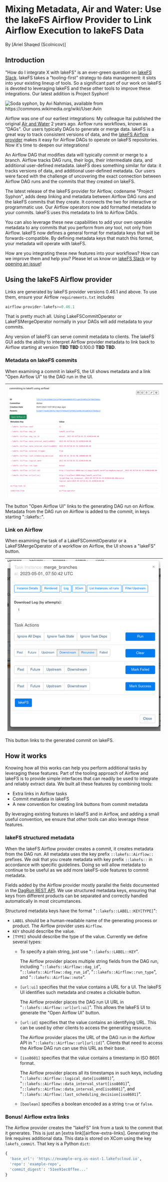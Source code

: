# Mixing Metadata, Air and Water: Use the lakeFS Airflow Provider to Link Airflow Execution to lakeFS Data

By [Ariel Shaqed (Scolnicov)]

## Introduction

"How do I integrate X with lakeFS" is an ever-green question on [lakeFS
Slack][lakefs-slack].  lakeFS takes a "tooling-first" strategy to data
management: it slots into your existing lineup of tools.  So a significant
part of our work on lakeFS is devoted to leveraging lakeFS and these other
tools to improve these integrations.  Our latest addition is Project Syphon!

<img alt="Soda syphon, by Avi Nahmias, available from https://commons.wikimedia.org/wiki/User:Avin" src="https://upload.wikimedia.org/wikipedia/commons/1/1c/Soda_syphon_IMG_1505C.jpg" width=400/>

Airflow was one of our earliest integrations: My colleague Itai published
the original [Air and Water][airflow-air-and-water-blog-1] 2 years ago.
Airflow runs workflows, known as "DAGs".  Our users typically DAGs to
generate or merge data.  lakeFS is a great way to track consistent versions
of data, and the [lakeFS Airflow provider][pypi-lakefs-airflow-provider]
makes it easy for Airflow DAGs to operate on lakeFS repositories.  Now it's
time to deepen our integrations!

An Airflow DAG that modifies data will typically commit or merge to a
branch.  Airflow tracks DAG runs, their logs, their intermediate data, and
additional user-defined metadata.  lakeFS does something similar for data:
it tracks versions of data, and additional user-defined metadata.  Our users
were faced with the challenge of uncovering the exact connection between
Airflow DAG runs and the commits that they created on lakeFS.

The latest release of the lakeFS provider for Airflow, codename "Project
Syphon", adds deep linking and metadata between Airflow DAG runs and the
lakeFS commits that they create.  It connects the two for interactive or
programmatic use.  Our Airflow operators now add formatted metadata to your
commits.  lakeFS uses this metadata to link to Airflow DAGs.

You can also leverage these new capabilities to add your own operable
metadata to any commits that you perform from _any_ tool, not only from
Airflow.  lakeFS now defines a general format for metadata keys that will be
forwards-compatible.  By defining metadata keys that match this format, your
metadata will operate with lakeFS.

How are you integrating these new features into your workflows?  How can we
improve them and help you?  Please let us know on [lakeFS
Slack][lakefs-slack] or by [opening an issue][airflow-provider-new-issue]!

## Using the lakeFS Airflow provider

Links are generated by lakeFS provider versions 0.46.1 and above.  To use
them, ensure your Airflow `requirements.txt` includes

```py
airflow-provider-lakefs>=0.46.1
```

That is pretty much all.  Using LakeFSCommitOperator or LakeFSMergeOperator
normally in your DAGs will add metadata to your commits.

Any version of lakeFS can serve commit metadata to clients.  The lakeFS GUI
adds the ability to interpret Airflow provider metadata to link back to
Airflow starting at version **TBD TBD** 0.100.0 **TBD TBD**.

### Metadata on lakeFS commits

When examining a commit in lakeFS, the UI shows metadata and a link "Open
Airflow UI" to the DAG run in the UI.

| ![lakeFS commit UI with "Open Airflow UI" button][lakefs-commit-ui-open-button] |
| ---- |

The button "Open Airflow UI" links to the generating DAG run on Airflow.
Metadata from the DAG run on Airflow is added to the commit, in keys
starting "::lakefs::".

### Link on Airflow

When examining the task of a LakeFSCommitOperator or a LakeFSMergeOperator
of a workflow on Airflow, the UI shows a "lakeFS" button.

| ![Airflow DAG UI with "lakeFS" button][airflow-task-ui-open-button] |
| ---- |

This button links to the generated commit on lakeFS.

## How it works

Knowing how all this works can help you perform additional tasks by
leveraging these features.  Part of the tooling approach of Airflow and
lakeFS is to provide simple interfaces that can readily be used to integrate
and reliably extract data.  We built all these features by combining tools:

* Extra links in Airflow tasks
* Commit metadata in lakeFS
* A new convention for creating link buttons from commit metadata

By leveraging existing features in lakeFS and in Airflow, and adding a small
useful convention, we ensure that _other_ tools can also leverage these
features.

### lakeFS structured metadata

When the lakeFS Airflow provider creates a commit, it creates metadata from
the DAG run.  All metadata uses the key prefix `::lakefs::Airflow::`
prefixes.  We _ask_ that you create metadata with key prefix `::lakefs::` in
accordance with specific guidelines.  Doing so will allow metadata to
continue to be useful as we add more lakeFS-side features to commit
metadata.

Fields added by the Airflow provider mostly parallel the fields documented
in the [DagRun REST API][airflow-dagrun-rest-api].  We use structured
metadata keys, ensuring that keys from different products can be separated
and correctly handled automatically in most circumstances.

Structured metadata keys have the format "`::lakefs::LABEL::KEY[TYPE]`":

* `LABEL` should be a human-readable name of the generating process or
  product.  The Airflow provider uses `Airflow`.
* `KEY` should describe the value.
* `[TYPE]` should describe the type of the value.  Currently we define several types:
  * To specify a plain string, just use "`::lakefs::LABEL::KEY`".

    The Airflow provider places multiple string fields from the DAG run,
    including "`::lakefs::Airflow::dag_id`",
    "`::lakefs::Airflow::dag_run_id`", "`::lakefs::Airflow::run_type`", and
    "`::lakefs::Airflow::note`".
  * `[url:ui]` specifies that the value contains a URL for a UI.  The lakeFS
    UI identifies such metadata and creates a clickable button.

    The Airflow provider places the DAG run UI URL in
    "`::lakefs::Airflow::url[url:ui]`".  This allows the lakeFS UI to
    generate the "Open Airflow UI" button.
  * `[url:id]` specifies that the value contains an identifying URL.  This
    can be used by other clients to access the generating resource.

    The Airflow provider places the URL of the DAG run in the Airflow API in
    "`::lakefs::Airflow::url[url:id]`".  Clients that need to access the
    Airflow DAG run can use this URL as their base.
  * `[iso8601]` specifies that the value contains a timestamp in ISO 8601
    format.

    The Airflow provider places all its timestamps in such keys, including
	"`::lakefs::Airflow::logical_date[iso8601]`",
	"`::lakefs::Airflow::data_interval_start[iso8601]`",
	"`::lakefs::Airflow::data_interval_end[iso8601]`", and
	"`::lakefs::Airflow::last_scheduling_decision[iso8601]`".
  * `[boolean]` specifies a boolean encoded as a string `true` or `false`.

### Bonus!  Airflow extra links

The Airflow provider creates the "lakeFS" link from a task to the commit
that it generates.  This is just an [extra link][airflow-extra-links].
Generating the link requires additional data.  This data is stored on XCom
using the key `lakefs_commit`.  That key is a Python `dict`:

```py
{
  'base_url': 'https://example-org.us-east-1.lakefscloud.io',
  'repo': 'example-repo',
  'commit_digest': '51ee91ec0ffee...'
}
```

[airflow-air-and-water-blog-1]:  https://lakefs.io/blog/the-airflow-and-lakefs-integration/
[airflow-provider-new-issue]:  https://github.com/treeverse/airflow-provider-lakeFS/issues/new
[lakefs-commit-ui-open-button]:  Screenshot-lakefs-to-airflow-link.png
[airflow-task-ui-open-button]:  Screenshot-airflow-to-lakefs-link.png
[lakefs-slack]:  https://lakefs.io/slack
[airflow-dagrun-rest-api]:  https://airflow.apache.org/docs/apache-airflow/stable/stable-rest-api-ref.html#tag/DAGRun
[pypi-lakefs-airflow-provider]:  https://pypi.org/project/airflow-provider-lakefs/
